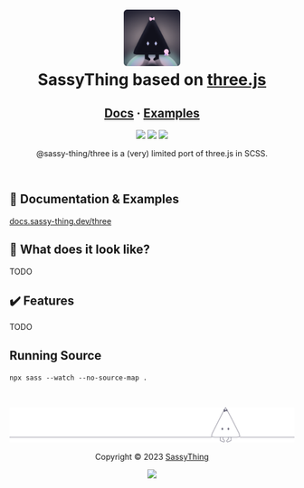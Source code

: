<!-- header -->
<h1 align="center">
	<img src="https://raw.githubusercontent.com/sassy-thing/sassy-thing/main/assets/logo/rounded/1024x1024.png?sanitize=true" width="100" alt="&#x25B2;" /><br/>
	SassyThing based on <a href="https://github.com/mrdoob/three.js">three.js</a>
</h1>

<h2 align="center">
  <a href="https://docs.sassy-thing.dev/three">Docs</a>
  ·
  <a href="https://docs.sassy-thing.dev/three/examples">Examples</a>
</h2>

<p align="center">
    <a href="https://github.com/sassy-thing/three/stargazers"><img src="https://img.shields.io/github/stars/sassy-thing/dunst?colorA=363a4f&colorB=b7bdf8&style=for-the-badge"></a>
    <a href="https://github.com/sassy-thing/three/issues"><img src="https://img.shields.io/github/issues/sassy-thing/dunst?colorA=363a4f&colorB=f5a97f&style=for-the-badge"></a>
    <a href="https://github.com/sassy-thing/three/contributors"><img src="https://img.shields.io/github/contributors/sassy-thing/dunst?colorA=363a4f&colorB=a6da95&style=for-the-badge"></a>
</p>

<p align="center">
@sassy-thing/three is a (very) limited port of three.js in SCSS.
</p>

&nbsp;

<!-- end of header -->

## 📜 Documentation & Examples

[docs.sassy-thing.dev/three](https://docs.sassy-thing.dev/three)

## 👀 What does it look like?

TODO

## ✔️ Features

TODO

## Running Source

`npx sass --watch --no-source-map .`

<!-- footer -->

&nbsp;

<p align="center"><img src="https://raw.githubusercontent.com/sassy-thing/sassy-thing/main/assets/footer/footer.svg?sanitize=true" /></p>
<p align="center">Copyright &copy; 2023 <a href="https://github.com/sassy-thing" target="_blank">SassyThing</a>
<p align="center"><a href="https://github.com/sassy-thing/sassy-thing/blob/main/LICENSE"><img src="https://img.shields.io/static/v1.svg?style=for-the-badge&label=License&message=MIT&logoColor=ff0000&colorA=313244&colorB=B4BEFE"/></a></p>

<!-- end of footer -->
